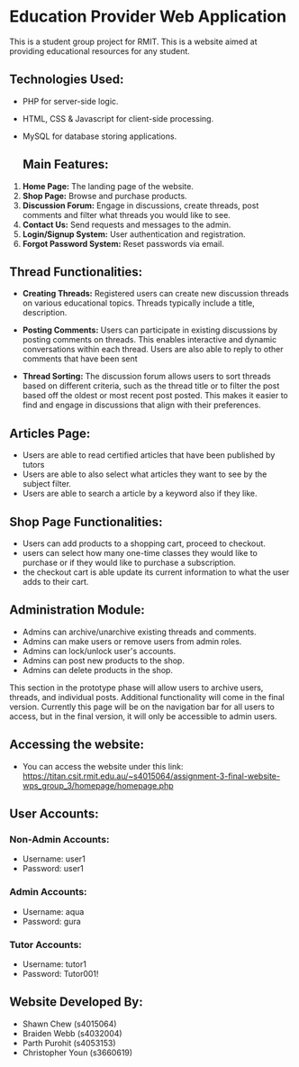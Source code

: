 # Education Provider Web Application

This is a student group project for RMIT. This is a website aimed at providing educational resources for any student.

## Technologies Used:

- PHP for server-side logic.
- HTML, CSS & Javascript for client-side processing.
- MySQL for database storing applications.

  ## Main Features:
1. **Home Page:** The landing page of the website.
2. **Shop Page:** Browse and purchase products.
3. **Discussion Forum:** Engage in discussions, create threads, post comments and filter what threads you would like to see.
4. **Contact Us:** Send requests and messages to the admin.
5. **Login/Signup System:** User authentication and registration.
6. **Forgot Password System:** Reset passwords via email.

## Thread Functionalities:

- **Creating Threads:** Registered users can create new discussion threads on various educational topics. Threads typically include a title, description.

- **Posting Comments:** Users can participate in existing discussions by posting comments on threads. This enables interactive and dynamic conversations within each thread. Users are also able to reply to other comments that have been sent

- **Thread Sorting:** The discussion forum allows users to sort threads based on different criteria, such as the thread title or to filter the post based off the oldest or most recent post posted. This makes it easier to find and engage in discussions that align with their preferences.

## Articles Page: 
- Users are able to read certified articles that have been published by tutors
- Users are able to also select what articles they want to see by the subject filter.
- Users are able to search a article by a keyword also if they like.
## Shop Page Functionalities:

- Users can add products to a shopping cart, proceed to checkout.
- users can select how many one-time classes they would like to purchase or if they would like to purchase a subscription.
- the checkout cart is able update its current information to what the user adds to their cart.

## Administration Module:

- Admins can archive/unarchive existing threads and comments.
- Admins can make users or remove users from admin roles.
- Admins can lock/unlock user's accounts.
- Admins can post new products to the shop.
- Admins can delete products in the shop.

This section in the prototype phase will allow users to archive users, threads, and individual posts. Additional functionality will come in the final version.
Currently this page will be on the navigation bar for all users to access, but in the final version, it will only be accessible to admin users.

## Accessing the website:
- You can access the website under this link: https://titan.csit.rmit.edu.au/~s4015064/assignment-3-final-website-wps_group_3/homepage/homepage.php

## User Accounts:

### Non-Admin Accounts:
- Username: user1
- Password: user1

### Admin Accounts:
- Username: aqua
- Password: gura

### Tutor Accounts:
- Username: tutor1
- Password: Tutor001!

## Website Developed By:
- Shawn Chew (s4015064)
- Braiden Webb (s4032004)
- Parth Purohit (s4053153)
- Christopher Youn (s3660619)
